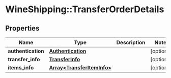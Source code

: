 # WineShipping::TransferOrderDetails

## Properties
Name | Type | Description | Notes
------------ | ------------- | ------------- | -------------
**authentication** | [**Authentication**](Authentication.md) |  | [optional] 
**transfer_info** | [**TransferInfo**](TransferInfo.md) |  | [optional] 
**items_info** | [**Array&lt;TransferItemInfo&gt;**](TransferItemInfo.md) |  | [optional] 

